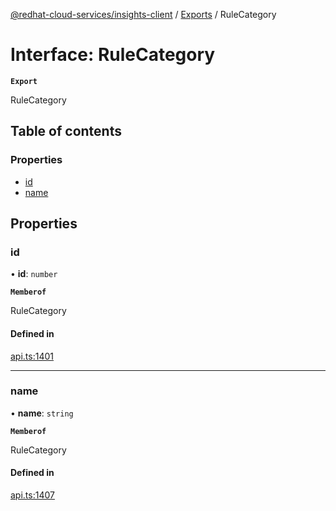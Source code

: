 [@redhat-cloud-services/insights-client](../README.md) / [Exports](../modules.md) / RuleCategory

# Interface: RuleCategory

**`Export`**

RuleCategory

## Table of contents

### Properties

- [id](RuleCategory.md#id)
- [name](RuleCategory.md#name)

## Properties

### id

• **id**: `number`

**`Memberof`**

RuleCategory

#### Defined in

[api.ts:1401](https://github.com/RedHatInsights/javascript-clients/blob/main/packages/insights/api.ts#L1401)

___

### name

• **name**: `string`

**`Memberof`**

RuleCategory

#### Defined in

[api.ts:1407](https://github.com/RedHatInsights/javascript-clients/blob/main/packages/insights/api.ts#L1407)
